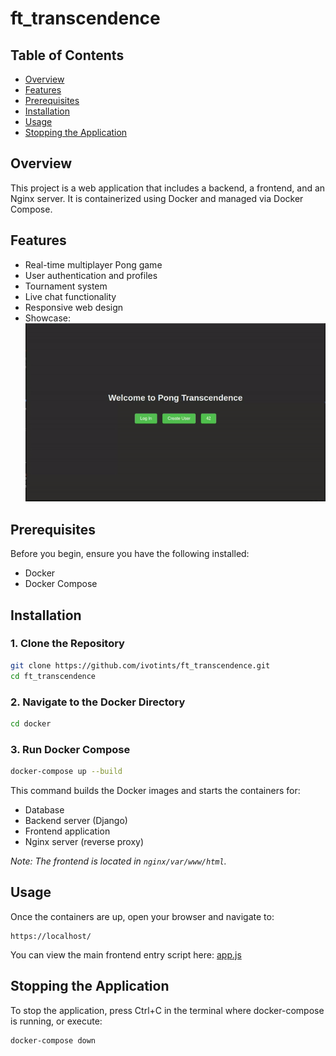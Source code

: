 # ft_transcendence

## Table of Contents
- [Overview](#overview)
- [Features](#features)
- [Prerequisites](#prerequisites)
- [Installation](#installation)
- [Usage](#usage)
- [Stopping the Application](#stopping-the-application)

## Overview
This project is a web application that includes a backend, a frontend, and an Nginx server. It is containerized using Docker and managed via Docker Compose.

## Features
- Real-time multiplayer Pong game
- User authentication and profiles
- Tournament system
- Live chat functionality
- Responsive web design
- Showcase:
![Showcase Pong](./assets/Pong.gif)

## Prerequisites
Before you begin, ensure you have the following installed:
- Docker
- Docker Compose

## Installation
### 1. Clone the Repository
```sh
git clone https://github.com/ivotints/ft_transcendence.git
cd ft_transcendence
```
### 2. Navigate to the Docker Directory
```sh
cd docker
```
### 3. Run Docker Compose
```sh
docker-compose up --build
```
This command builds the Docker images and starts the containers for:
- Database
- Backend server (Django)
- Frontend application
- Nginx server (reverse proxy)

_Note: The frontend is located in `nginx/var/www/html`._

## Usage
Once the containers are up, open your browser and navigate to:
```
https://localhost/
```
You can view the main frontend entry script here: [app.js](./nginx/var/www/html/app.js)

## Stopping the Application
To stop the application, press Ctrl+C in the terminal where docker-compose is running, or execute:
```sh
docker-compose down
```


